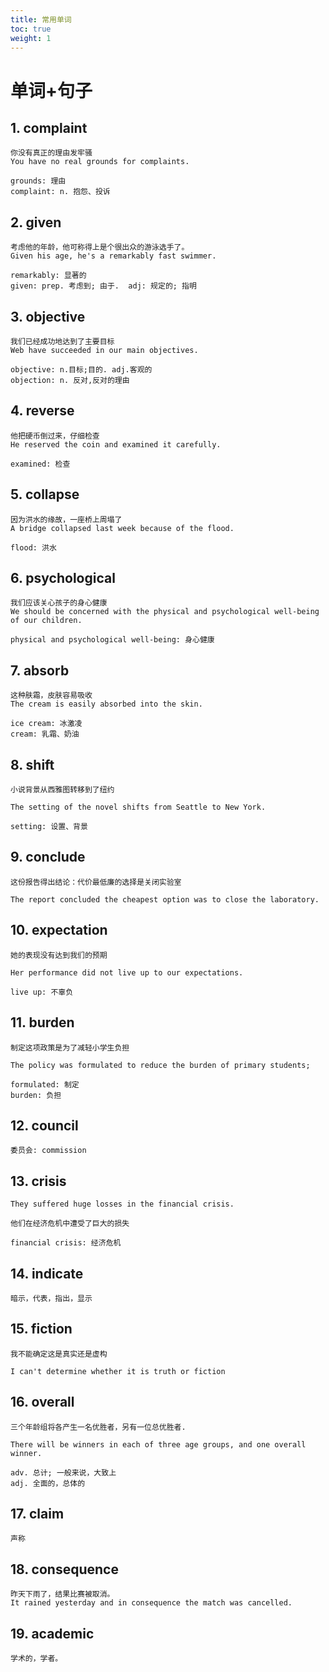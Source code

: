```yaml
---
title: 常用单词
toc: true
weight: 1
---
```


# 单词+句子
## 1. complaint
```
你没有真正的理由发牢骚
You have no real grounds for complaints.

grounds: 理由
complaint: n. 抱怨、投诉
```

## 2. given
```
考虑他的年龄，他可称得上是个很出众的游泳选手了。
Given his age, he's a remarkably fast swimmer.

remarkably: 显著的
given: prep. 考虑到; 由于.  adj: 规定的; 指明
```

## 3. objective
```
我们已经成功地达到了主要目标
Web have succeeded in our main objectives.

objective: n.目标;目的. adj.客观的
objection: n. 反对,反对的理由
```

## 4. reverse
```
他把硬币倒过来，仔细检查
He reserved the coin and examined it carefully.

examined: 检查
```

## 5. collapse
```
因为洪水的缘故，一座桥上周塌了
A bridge collapsed last week because of the flood.

flood: 洪水
```

## 6. psychological
```
我们应该关心孩子的身心健康
We should be concerned with the physical and psychological well-being of our children.

physical and psychological well-being: 身心健康
```

## 7. absorb
```
这种肤霜，皮肤容易吸收
The cream is easily absorbed into the skin.

ice cream: 冰激凌
cream: 乳霜、奶油
```

## 8. shift
```
小说背景从西雅图转移到了纽约

The setting of the novel shifts from Seattle to New York.

setting: 设置、背景
```

## 9. conclude
```
这份报告得出结论：代价最低廉的选择是关闭实验室

The report concluded the cheapest option was to close the laboratory.
```

## 10. expectation
```
她的表现没有达到我们的预期

Her performance did not live up to our expectations.

live up: 不辜负
```

## 11. burden
```
制定这项政策是为了减轻小学生负担

The policy was formulated to reduce the burden of primary students;

formulated: 制定
burden: 负担
```

## 12. council
```
委员会: commission
```

## 13. crisis
```
They suffered huge losses in the financial crisis.

他们在经济危机中遭受了巨大的损失

financial crisis: 经济危机
```

## 14. indicate
```
暗示，代表，指出，显示
```

## 15. fiction
```
我不能确定这是真实还是虚构

I can't determine whether it is truth or fiction
```

## 16. overall

```
三个年龄组将各产生一名优胜者，另有一位总优胜者.

There will be winners in each of three age groups, and one overall winner.

adv. 总计; 一般来说，大致上
adj. 全面的，总体的
```

## 17. claim
```
声称
```

## 18. consequence
```
昨天下雨了，结果比赛被取消。
It rained yesterday and in consequence the match was cancelled.
```

## 19. academic
```
学术的，学者。
```
